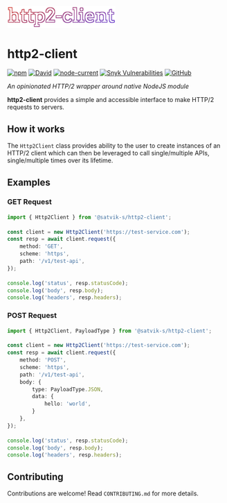 <div>
  <br />
    <img width="250" src="https://github.com/satvik-s/http2-client/blob/develop/docs/images/http2-client.png?raw=true">
  <p />
</div>

# http2-client

[![npm](https://img.shields.io/npm/v/@satvik-s/http2-client)](https://www.npmjs.com/package/@satvik-s/http2-client)
[![David](https://img.shields.io/david/satvik-s/http2-client)](https://www.npmjs.com/package/@satvik-s/http2-client)
[![node-current](https://img.shields.io/node/v/@satvik-s/http2-client)](https://www.npmjs.com/package/@satvik-s/http2-client)
[![Snyk Vulnerabilities](https://img.shields.io/snyk/vulnerabilities/github/satvik-s/http2-client)](https://www.npmjs.com/package/@satvik-s/http2-client)
[![GitHub](https://img.shields.io/github/license/satvik-s/http2-client)](https://github.com/satvik-s/http2-client)

_An opinionated HTTP/2 wrapper around native NodeJS module_

__http2-client__ provides a simple and accessible interface to make HTTP/2 requests to servers.

## How it works

The `Http2Client` class provides ability to the user to create instances of an HTTP/2 client which
can then be leveraged to call single/multiple APIs, single/multiple times over its lifetime.

## Examples

### GET Request

```typescript
import { Http2Client } from '@satvik-s/http2-client';

const client = new Http2Client('https://test-service.com');
const resp = await client.request({
    method: 'GET',
    scheme: 'https',
    path: '/v1/test-api',
});

console.log('status', resp.statusCode);
console.log('body', resp.body);
console.log('headers', resp.headers);
```

### POST Request

```typescript
import { Http2Client, PayloadType } from '@satvik-s/http2-client';

const client = new Http2Client('https://test-service.com');
const resp = await client.request({
    method: 'POST',
    scheme: 'https',
    path: '/v1/test-api',
    body: {
        type: PayloadType.JSON,
        data: {
            hello: 'world',
        }
    },
});

console.log('status', resp.statusCode);
console.log('body', resp.body);
console.log('headers', resp.headers);
```

## Contributing

Contributions are welcome! Read `CONTRIBUTING.md` for more details.
